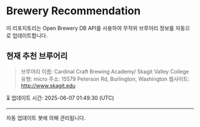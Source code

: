 # Brewery Recommendation

이 리포지토리는 Open Brewery DB API를 사용하여 무작위 브루어리 정보를 자동으로 업데이트합니다.

## 현재 추천 브루어리
> 브루어리 이름: Cardinal Craft Brewing Academy/ Skagit Valley College
유형: micro
주소: 15579 Peterson Rd, Burlington, Washington
웹사이트: http://www.skagit.edu

⏳ 업데이트 시간: 2025-06-07 01:49:30 (UTC)

---
자동 업데이트 봇에 의해 관리됩니다.